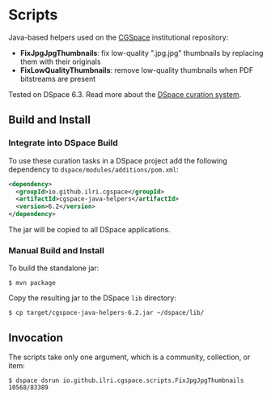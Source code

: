 # Scripts
Java-based helpers used on the [CGSpace](https://cgspace.cgiar.org) institutional repository:

- **FixJpgJpgThumbnails**: fix low-quality ".jpg.jpg" thumbnails by replacing them with their originals
- **FixLowQualityThumbnails**: remove low-quality thumbnails when PDF bitstreams are present

Tested on DSpace 6.3. Read more about the [DSpace curation system](https://wiki.lyrasis.org/display/DSDOC6x/Curation+System).

## Build and Install

### Integrate into DSpace Build
To use these curation tasks in a DSpace project add the following dependency to `dspace/modules/additions/pom.xml`:

```xml
<dependency>
  <groupId>io.github.ilri.cgspace</groupId>
  <artifactId>cgspace-java-helpers</artifactId>
  <version>6.2</version>
</dependency>
```

The jar will be copied to all DSpace applications.

### Manual Build and Install
To build the standalone jar:

```console
$ mvn package
```

Copy the resulting jar to the DSpace `lib` directory:

```console
$ cp target/cgspace-java-helpers-6.2.jar ~/dspace/lib/
```

## Invocation
The scripts take only one argument, which is a community, collection, or item:

```console
$ dspace dsrun io.github.ilri.cgspace.scripts.FixJpgJpgThumbnails 10568/83389
```
